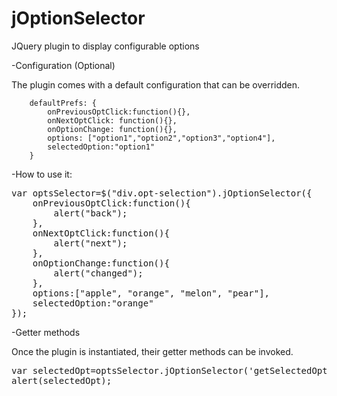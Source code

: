 jOptionSelector
===============

JQuery plugin to display configurable options

-Configuration (Optional)

The plugin comes with a default configuration that can be overridden.

        defaultPrefs: {
            onPreviousOptClick:function(){},
            onNextOptClick: function(){},
            onOptionChange: function(){},
            options: ["option1","option2","option3","option4"],
            selectedOption:"option1"
        }

-How to use it:

<pre>
var optsSelector=$("div.opt-selection").jOptionSelector({
    onPreviousOptClick:function(){
        alert("back");
    },
    onNextOptClick:function(){
        alert("next");
    },
    onOptionChange:function(){
        alert("changed");
    },
    options:["apple", "orange", "melon", "pear"],
    selectedOption:"orange"
});
</pre>

-Getter methods

Once the plugin is instantiated, their getter methods can be invoked.

<pre>
var selectedOpt=optsSelector.jOptionSelector('getSelectedOption');
alert(selectedOpt);
</pre>

